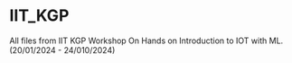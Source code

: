 # IIT_KGP
All files from IIT KGP Workshop On Hands on Introduction to IOT with ML. (20/01/2024 - 24/010/2024)
